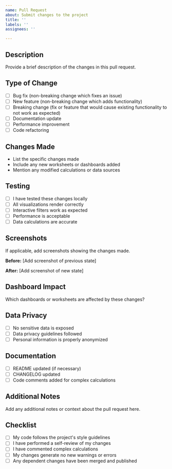```yaml
---
name: Pull Request
about: Submit changes to the project
title: ''
labels: ''
assignees: ''

---
```


## Description
Provide a brief description of the changes in this pull request.

## Type of Change
- [ ] Bug fix (non-breaking change which fixes an issue)
- [ ] New feature (non-breaking change which adds functionality)
- [ ] Breaking change (fix or feature that would cause existing functionality to not work as expected)
- [ ] Documentation update
- [ ] Performance improvement
- [ ] Code refactoring

## Changes Made
- List the specific changes made
- Include any new worksheets or dashboards added
- Mention any modified calculations or data sources

## Testing
- [ ] I have tested these changes locally
- [ ] All visualizations render correctly
- [ ] Interactive filters work as expected
- [ ] Performance is acceptable
- [ ] Data calculations are accurate

## Screenshots
If applicable, add screenshots showing the changes made.

**Before:**
[Add screenshot of previous state]

**After:**
[Add screenshot of new state]

## Dashboard Impact
Which dashboards or worksheets are affected by these changes?

## Data Privacy
- [ ] No sensitive data is exposed
- [ ] Data privacy guidelines followed
- [ ] Personal information is properly anonymized

## Documentation
- [ ] README updated (if necessary)
- [ ] CHANGELOG updated
- [ ] Code comments added for complex calculations

## Additional Notes
Add any additional notes or context about the pull request here.

## Checklist
- [ ] My code follows the project's style guidelines
- [ ] I have performed a self-review of my changes
- [ ] I have commented complex calculations
- [ ] My changes generate no new warnings or errors
- [ ] Any dependent changes have been merged and published
